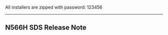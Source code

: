 All installers are zipped with password: 123456

-------------
N566H SDS Release Note
-------------

